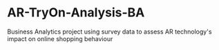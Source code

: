 # AR-TryOn-Analysis-BA
Business Analytics project using survey data to assess AR technology's impact on online shopping behaviour
